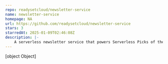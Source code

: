 ```yaml
---
repo: readysetcloud/newsletter-service
name: newsletter-service
homepage: NA
url: https://github.com/readysetcloud/newsletter-service
stars: 3
starredAt: 2025-01-09T02:46:08Z
description: |-
    A serverless newsletter service that powers Serverless Picks of the Week. Uses SendGrid for emails
---
```


[object Object]
